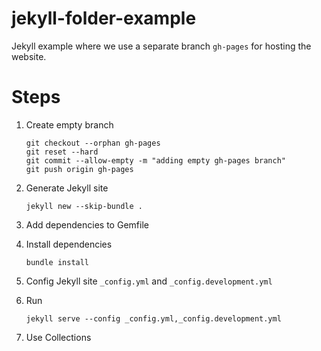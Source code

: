 # jekyll-folder-example

Jekyll example where we use a separate branch `gh-pages` for hosting the website.

# Steps

1. Create empty branch
   ```shell
   git checkout --orphan gh-pages
   git reset --hard
   git commit --allow-empty -m "adding empty gh-pages branch"
   git push origin gh-pages
   ```

2. Generate Jekyll site
   ```shell
   jekyll new --skip-bundle .
   ```
3. Add dependencies to Gemfile
4. Install dependencies
   ```shell
   bundle install
   ```
5. Config Jekyll site `_config.yml` and `_config.development.yml`

6. Run
   ```shell
   jekyll serve --config _config.yml,_config.development.yml
   ```
7. Use Collections
